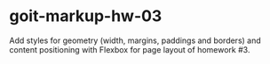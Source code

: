 # goit-markup-hw-03
Add styles for geometry (width, margins, paddings and borders) and content positioning with Flexbox for page layout of homework #3.
